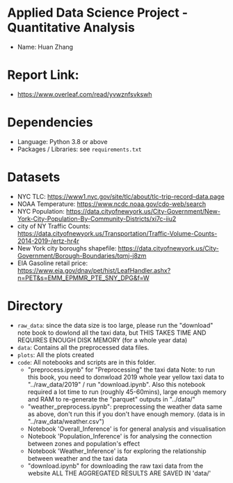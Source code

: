 # Applied Data Science Project - Quantitative Analysis
- Name: Huan Zhang

# Report Link: 
- https://www.overleaf.com/read/yvwznfsvkswh

# Dependencies
- Language: Python 3.8 or above
- Packages / Libraries: see `requirements.txt`

# Datasets
- NYC TLC: https://www1.nyc.gov/site/tlc/about/tlc-trip-record-data.page
- NOAA Temperature: https://www.ncdc.noaa.gov/cdo-web/search
- NYC Population: https://data.cityofnewyork.us/City-Government/New-York-City-Population-By-Community-Districts/xi7c-iiu2
- city of NY Traffic Counts: https://data.cityofnewyork.us/Transportation/Traffic-Volume-Counts-2014-2019-/ertz-hr4r
- New York city boroughs shapefile: https://data.cityofnewyork.us/City-Government/Borough-Boundaries/tqmj-j8zm
- EIA Gasoline retail price: https://www.eia.gov/dnav/pet/hist/LeafHandler.ashx?n=PET&s=EMM_EPMMR_PTE_SNY_DPG&f=W
# Directory
- `raw_data`: since the data size is too large, please run the "download" note book to dowlond all the taxi data, but THIS TAKES TIME AND REQUIRES ENOUGH DISK MEMORY (for a whole year data)
- `data`: Contains all the preprocessed data files. 
- `plots`: All the plots created
- `code`: All notebooks and scripts are in this folder. 
    - "preprocess.ipynb" for "Preprocessing" the taxi data
    Note: to run this book, you need to donwload 2019 whole year yellow taxi data to "../raw_data/2019" / run "download.ipynb". Also this notebook required a lot time to run (roughly 45-60mins), large enough memory and RAM to re-generate the "parquet" outputs in "../data/"
    - "weather_preprocess.ipynb": preprocessing the weather data same as above, don't run this if you don't have enough memory. (data is in "../raw_data/weather.csv")
    - Notebook 'Overall_Inference' is for general analysis and visualisation
    - Notebook 'Population_Inference' is for analysing the connection between zones and population's effect
    - Notebook 'Weather_Inference' is for exploring the relationship between weather and the taxi data
    - "download.ipynb" for downloading the raw taxi data from the website
ALL THE AGGREGATED RESULTS ARE SAVED IN 'data/'
